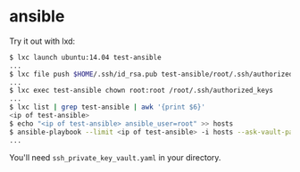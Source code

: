 # ansible

Try it out with lxd:

```bash
$ lxc launch ubuntu:14.04 test-ansible
...
$ lxc file push $HOME/.ssh/id_rsa.pub test-ansible/root/.ssh/authorized_keys
...
$ lxc exec test-ansible chown root:root /root/.ssh/authorized_keys
...
$ lxc list | grep test-ansible | awk '{print $6}'
<ip of test-ansible>
$ echo "<ip of test-ansible> ansible_user=root" >> hosts
$ ansible-playbook --limit <ip of test-ansible> -i hosts --ask-vault-pass devbox.yaml
...
```

You'll need `ssh_private_key_vault.yaml` in your directory.
